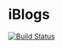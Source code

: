 
# iBlogs

[![Build Status](https://dev.azure.com/ZhenyuDevOps/iBlogs/_apis/build/status/liuzhenyulive.iBlogs?branchName=master)](https://dev.azure.com/ZhenyuDevOps/iBlogs/_build/latest?definitionId=1&branchName=master)